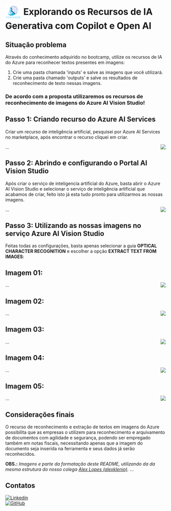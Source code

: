 <h1>
    <a href="https://www.linkedin.com/in/manuelfbfilho">
     <img align="center" width="50px" src="https://github.com/manuelfbfilho/Burcador_CEP/blob/main/Fernandes.png?raw=true"></a>
    <span> 
Explorando os Recursos de IA Generativa com Copilot e Open AI
</span>
</h1>

## Situação problema


Através do conhecimento adquirido no bootcamp, utilize os recursos de IA do Azure para reconhecer textos presentes em imagens:

1. Crie uma pasta chamada 'inputs' e salve as imagens que você utilizará.
2. Crie uma pasta chamado 'outputs' e salve os resultados de reconhecimento de texto nessas imagens.

### De acordo com a proposta utilizaremos os recursos de reconhecimento de imagens do Azure AI Vision Studio!

## Passo 1: Criando recurso do Azure AI Services

Criar um recurso de inteligência artificial, pesquisei por Azure AI Services no marketplace, após encontrar o recurso cliquei em criar.

<img align="right" src="https://raw.githubusercontent.com/alexklenio/DIO-Microsoft-Azure-AI-Fundamentals/main/imagens/DP05/01.gif" width=""/> ... 

## Passo 2: Abrindo e configurando o Portal AI Vision Studio

Após criar o serviço de inteligencia artificial do Azure, basta abrir o Azure AI Vision Studio e selecionar o serviço de inteligência artificial que acabamos de criar, feito isto já esta tudo pronto para utilizarmos as nossas imagens.

<img align="right" src="https://raw.githubusercontent.com/alexklenio/DIO-Microsoft-Azure-AI-Fundamentals/main/imagens/DP05/02.gif" width=""/> ... 

## Passo 3: Utilizando as nossas imagens no serviço Azure AI Vision Studio

Feitas todas as configurações, basta apenas selecionar a guia <b>OPTICAL CHARACTER RECOGNITION</b> e escolher a opção <b>EXTRACT TEXT FROM IMAGES</b>:

## Imagem 01:
<img align="right" src="https://raw.githubusercontent.com/alexklenio/DIO-Microsoft-Azure-AI-Fundamentals/main/DP05%20-%20Explorando%20os%20Recursos%20de%20IA%20Generativa/outputs/03.gif" width=""/> ... 

## Imagem 02:
<img align="right" src="https://raw.githubusercontent.com/alexklenio/DIO-Microsoft-Azure-AI-Fundamentals/main/DP05%20-%20Explorando%20os%20Recursos%20de%20IA%20Generativa/outputs/04.gif" width=""/> ... 

## Imagem 03:
<img align="right" src="https://raw.githubusercontent.com/alexklenio/DIO-Microsoft-Azure-AI-Fundamentals/main/DP05%20-%20Explorando%20os%20Recursos%20de%20IA%20Generativa/outputs/05.gif" width=""/> ... 

## Imagem 04:
<img align="right" src="https://raw.githubusercontent.com/alexklenio/DIO-Microsoft-Azure-AI-Fundamentals/main/DP05%20-%20Explorando%20os%20Recursos%20de%20IA%20Generativa/outputs/06.gif" width=""/> ... 

## Imagem 05:
<img align="right" src="https://raw.githubusercontent.com/alexklenio/DIO-Microsoft-Azure-AI-Fundamentals/main/DP05%20-%20Explorando%20os%20Recursos%20de%20IA%20Generativa/outputs/07.gif" width=""/> ... 

## Considerações finais

O recurso de reconhecimento e extração de textos em imagens do Azure possibilita que as empresas o utilizem para reconhecimento e arquivamento de documentos com agilidade e segurança, podendo ser empregado também em notas fiscais, necessitando apenas que a imagem do documento seja inserida na ferramenta e seus dados já serão reconhecidos.

<b>OBS.:</b> <i>Imagens e parte da formatação deste README, utilizando da da mesma estrutura do nosso colega [Alex Lopes (alexklenio)](https://github.com/alexklenio).</i>
...

## Contatos 
[![Linkedin](https://img.shields.io/badge/Linkedin-000?style=for-the-badge&logo=linkedin&logoColor=30A3DC)](https://www.linkedin.com/in/manuelfbfilho)
<br>
[![GitHub](https://img.shields.io/badge/GitHub-000?style=for-the-badge&logo=github&logoColor=30A3DC)](https://github.com/manuelfbfilho)
